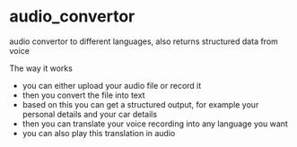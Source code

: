# audio_convertor
audio convertor to different languages, also returns structured data from voice

The way it works
- you can either upload your audio file or record it
- then you convert the file into text
- based on this you can get a structured output, for example your personal details and your 
car details
- then you can translate your voice recording into any language you want
- you can also play this translation in audio
